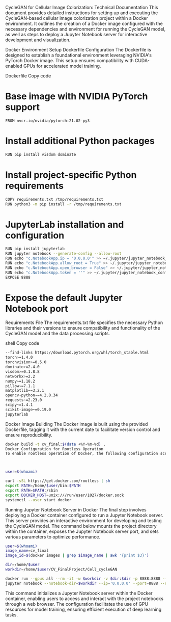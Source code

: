 
CycleGAN for Cellular Image Colorization: Technical Documentation
This document provides detailed instructions for setting up and executing the CycleGAN-based cellular image colorization project within a Docker environment. It outlines the creation of a Docker image configured with the necessary dependencies and environment for running the CycleGAN model, as well as steps to deploy a Jupyter Notebook server for interactive development and visualization.

Docker Environment Setup
Dockerfile Configuration
The Dockerfile is designed to establish a foundational environment leveraging NVIDIA's PyTorch Docker image. This setup ensures compatibility with CUDA-enabled GPUs for accelerated model training.

Dockerfile
Copy code
# Base image with NVIDIA PyTorch support
```
FROM nvcr.io/nvidia/pytorch:21.02-py3
```



# Install additional Python packages
```bash
RUN pip install visdom dominate
```



# Install project-specific Python requirements
```bash
COPY requirements.txt /tmp/requirements.txt
RUN python3 -m pip install -r /tmp/requirements.txt
```



# JupyterLab installation and configuration
```bash
RUN pip install jupyterlab
RUN jupyter notebook --generate-config --allow-root
RUN echo "c.NotebookApp.ip = '0.0.0.0'" >> ~/.jupyter/jupyter_notebook_config.py
RUN echo "c.NotebookApp.allow_root = True" >> ~/.jupyter/jupyter_notebook_config.py
RUN echo "c.NotebookApp.open_browser = False" >> ~/.jupyter/jupyter_notebook_config.py
RUN echo "c.NotebookApp.token = ''" >> ~/.jupyter/jupyter_notebook_config.py
EXPOSE 8888
```



# Expose the default Jupyter Notebook port

Requirements File
The requirements.txt file specifies the necessary Python libraries and their versions to ensure compatibility and functionality of the CycleGAN model and the data processing scripts.

shell
Copy code

```bash
--find-links https://download.pytorch.org/whl/torch_stable.html
torch>=1.4.0
torchvision>=0.5.0
dominate>=2.4.0
visdom>=0.1.8.8
networkx>=2.2
numpy~=1.18.2
pillow~=7.1.1
matplotlib~=3.2.1
opencv-python~=4.2.0.34
requests~=2.23.0
scipy~=1.4.1
scikit-image~=0.19.0
jupyterlab
```

Docker Image Building
The Docker image is built using the provided Dockerfile, tagging it with the current date to facilitate version control and ensure reproducibility.



```bash
docker build -t cv_final:$(date +%Y-%m-%d) .
Docker Configuration for Rootless Operation
To enable rootless operation of Docker, the following configuration script sets up the environment for the current user, allowing Docker commands to be run without root privileges.
```

```bash


user=$(whoami)

curl -sSL https://get.docker.com/rootless | sh
export PATH=/home/$user/bin:$PATH
export PATH=$PATH:/sbin
export DOCKER_HOST=unix:///run/user/1027/docker.sock
systemctl --user start docker
```

Running Jupyter Notebook Server in Docker
The final step involves deploying a Docker container configured to run a Jupyter Notebook server. This server provides an interactive environment for developing and testing the CycleGAN model. The command below mounts the project directory within the container, exposes the Jupyter Notebook server port, and sets various parameters to optimize performance.




```bash
user=$(whoami)
image_name=cv_final
image_id=$(docker images | grep $image_name | awk '{print $3}')

dir=/home/$user
workdir=/home/$user/CV_FinalProject/Cell_cycleGAN

docker run --gpus all --rm -it -w $workdir -v $dir:$dir -p 8888:8888 --shm-size=10g --ulimit memlock=1 --ulimit stack=67108864 $image_id \
jupyter notebook --notebook-dir=$workdir --ip='0.0.0.0' --port=8888 --no-browser --allow-root
```

This command initializes a Jupyter Notebook server within the Docker container, enabling users to access and interact with the project notebooks through a web browser. The configuration facilitates the use of GPU resources for model training, ensuring efficient execution of deep learning tasks.
